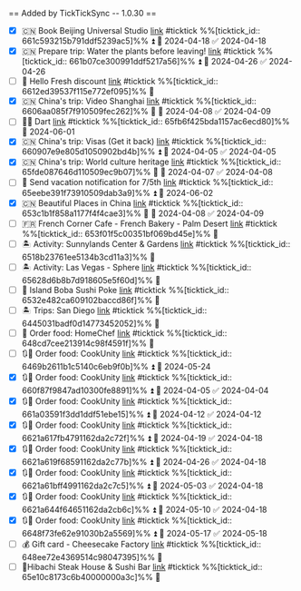 == Added by TickTickSync -- 1.0.30 == 
- [x] 🇨🇳 Book Beijing Universal Studio  [link](https://ticktick.com/webapp/#p/6532e3ac88a99102bacca0db/tasks/661c593215b791ddf5239ac5) #ticktick  %%[ticktick_id:: 661c593215b791ddf5239ac5]%% ⏫ 📅 2024-04-18 ✅ 2024-04-18
- [x] 🇨🇳 Prepare trip: Water the plants before leaving!  [link](https://ticktick.com/webapp/#p/6532e3ac88a99102bacca0db/tasks/661b07ce300991ddf5217a56) #ticktick  %%[ticktick_id:: 661b07ce300991ddf5217a56]%% ⏫ 📅 2024-04-26 ✅ 2024-04-26
- [ ] 🥗 Hello Fresh discount  [link](https://ticktick.com/webapp/#p/6532e3ac88a99102bacca0db/tasks/6612ed39537f115e772ef095) #ticktick  %%[ticktick_id:: 6612ed39537f115e772ef095]%% 🔽
- [x] 🇨🇳 China's trip: Video Shanghai  [link](https://ticktick.com/webapp/#p/6532e3ac88a99102bacca0db/tasks/6606aa085f7f910509fec262) #ticktick  %%[ticktick_id:: 6606aa085f7f910509fec262]%% 🔽 📅 2024-04-08 ✅ 2024-04-09
- [ ] 🧑‍💻 Dart  [link](https://ticktick.com/webapp/#p/6532e3ac88a99102bacca0db/tasks/65fb6f425bda1157ac6ecd80) #ticktick  %%[ticktick_id:: 65fb6f425bda1157ac6ecd80]%% 📅 2024-06-01
- [x] 🇨🇳 China's trip: Visas (Get it back)  [link](https://ticktick.com/webapp/#p/6532e3ac88a99102bacca0db/tasks/660907e9e805d1050902bd4b) #ticktick  %%[ticktick_id:: 660907e9e805d1050902bd4b]%% ⏫ 📅 2024-04-05 ✅ 2024-04-05
- [x] 🇨🇳 China's trip: World culture heritage  [link](https://ticktick.com/webapp/#p/6532e3ac88a99102bacca0db/tasks/65fde087646d110509ec9b07) #ticktick  %%[ticktick_id:: 65fde087646d110509ec9b07]%% 🔼 📅 2024-04-07 ✅ 2024-04-08
- [ ] 🌴 Send vacation notification for 7/5th  [link](https://ticktick.com/webapp/#p/6532e3ac88a99102bacca0db/tasks/65eebe391f73910509dab3a9) #ticktick  %%[ticktick_id:: 65eebe391f73910509dab3a9]%% ⏫ 📅 2024-06-02
- [x] 🇨🇳 Beautiful Places in China  [link](https://ticktick.com/webapp/#p/6532e3ac88a99102bacca0db/tasks/653c1b1f858a1177f4f4cae3) #ticktick  %%[ticktick_id:: 653c1b1f858a1177f4f4cae3]%% 🔽 📅 2024-04-08 ✅ 2024-04-09
- [ ] 🇫🇷 French Corner Cafe - French Bakery - Palm Desert  [link](https://ticktick.com/webapp/#p/6532e3ac88a99102bacca0db/tasks/653f01f5c00351bf069bd45e) #ticktick  %%[ticktick_id:: 653f01f5c00351bf069bd45e]%% 🔽
- [ ] 🏝️ Activity: Sunnylands Center & Gardens  [link](https://ticktick.com/webapp/#p/6532e3ac88a99102bacca0db/tasks/6518b23761ee5134b3cd11a3) #ticktick  %%[ticktick_id:: 6518b23761ee5134b3cd11a3]%% 🔽
- [ ] 🏝️ Activity: Las Vegas - Sphere  [link](https://ticktick.com/webapp/#p/6532e3ac88a99102bacca0db/tasks/65628d6b8b7d918605e5f60d) #ticktick  %%[ticktick_id:: 65628d6b8b7d918605e5f60d]%% 🔽
- [ ] 🍣 Island Boba Sushi Poke  [link](https://ticktick.com/webapp/#p/6532e3ac88a99102bacca0db/tasks/6532e482ca609102baccd86f) #ticktick  %%[ticktick_id:: 6532e482ca609102baccd86f]%% 🔽
- [ ] 🏝️ Trips: San Diego  [link](https://ticktick.com/webapp/#p/6532e3ac88a99102bacca0db/tasks/6445031badf0d14773452052) #ticktick  %%[ticktick_id:: 6445031badf0d14773452052]%% 🔽
- [ ] 🍖 Order food: HomeChef  [link](https://ticktick.com/webapp/#p/6532e3ac88a99102bacca0db/tasks/648cd7cee213914c98f4591f) #ticktick  %%[ticktick_id:: 648cd7cee213914c98f4591f]%% 🔽
- [ ] 🔃🍖 Order food: CookUnity  [link](https://ticktick.com/webapp/#p/6532e3ac88a99102bacca0db/tasks/6469b2611b1c5140c6eb9f0b) #ticktick  %%[ticktick_id:: 6469b2611b1c5140c6eb9f0b]%% ⏫ 📅 2024-05-24
- [x] 🔃🍖 Order food: CookUnity  [link](https://ticktick.com/webapp/#p/6532e3ac88a99102bacca0db/tasks/660f87f9847ad10300fe8891) #ticktick  %%[ticktick_id:: 660f87f9847ad10300fe8891]%% ⏫ 📅 2024-04-05 ✅ 2024-04-04
- [x] 🔃🍖 Order food: CookUnity  [link](https://ticktick.com/webapp/#p/6532e3ac88a99102bacca0db/tasks/661a03591f3dd1ddf51ebe15) #ticktick  %%[ticktick_id:: 661a03591f3dd1ddf51ebe15]%% ⏫ 📅 2024-04-12 ✅ 2024-04-12
- [x] 🔃🍖 Order food: CookUnity  [link](https://ticktick.com/webapp/#p/6532e3ac88a99102bacca0db/tasks/6621a617fb4791162da2c72f) #ticktick  %%[ticktick_id:: 6621a617fb4791162da2c72f]%% ⏫ 📅 2024-04-19 ✅ 2024-04-18
- [x] 🔃🍖 Order food: CookUnity  [link](https://ticktick.com/webapp/#p/6532e3ac88a99102bacca0db/tasks/6621a619f68591162da2c77b) #ticktick  %%[ticktick_id:: 6621a619f68591162da2c77b]%% ⏫ 📅 2024-04-26 ✅ 2024-04-18
- [x] 🔃🍖 Order food: CookUnity  [link](https://ticktick.com/webapp/#p/6532e3ac88a99102bacca0db/tasks/6621a61bff4991162da2c7c5) #ticktick  %%[ticktick_id:: 6621a61bff4991162da2c7c5]%% ⏫ 📅 2024-05-03 ✅ 2024-04-18
- [x] 🔃🍖 Order food: CookUnity  [link](https://ticktick.com/webapp/#p/6532e3ac88a99102bacca0db/tasks/6621a644f64651162da2cb6c) #ticktick  %%[ticktick_id:: 6621a644f64651162da2cb6c]%% ⏫ 📅 2024-05-10 ✅ 2024-04-18
- [x] 🔃🍖 Order food: CookUnity  [link](https://ticktick.com/webapp/#p/6532e3ac88a99102bacca0db/tasks/6648f73fe62e91030b2a5569) #ticktick  %%[ticktick_id:: 6648f73fe62e91030b2a5569]%% ⏫ 📅 2024-05-17 ✅ 2024-05-18
- [ ] 💰 Gift card - Cheesecake Factory  [link](https://ticktick.com/webapp/#p/6532e3ac88a99102bacca0db/tasks/648ee72e4369514c98047395) #ticktick  %%[ticktick_id:: 648ee72e4369514c98047395]%% 🔽
- [ ] 🍱Hibachi Steak House & Sushi Bar  [link](https://ticktick.com/webapp/#p/6532e3ac88a99102bacca0db/tasks/65e10c8173c6b40000000a3c) #ticktick  %%[ticktick_id:: 65e10c8173c6b40000000a3c]%% 🔽